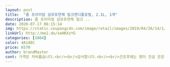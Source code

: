 ```yaml
---
layout: post 
title:  "줌 프리미엄 섬유유연제 밀크캔디플로럴, 2.1L, 1개" 
description: 줌 프리미엄 섬유유연제 밀크 ..
date: 2020-07-17 06:15:14 
img: https://static.coupangcdn.com/image/retail/images/2019/04/26/14/1/85853386-3ac9-46e7-96f1-8c07f99f31ff.jpg 
linkUrl: http://me2.do/xeHKXzYG 
categories: [1004] 
color: 4A148C 
price: 6570 
author: brandMaster 
cont: 가격은 자비롭습니다.<br/><br/>감사합니다.<br/><br/>건조후에는 향이 진심 은은하게 나서 향 진하게 안나는거 좋아하는 분은 맘에 드실것같아요<br/>구매동기는 .<br/>.<br/> 제가 사탕냄새 같은걸 너무 좋아하는데요<br/>그래도 향이좋아 좋습니다.<br/><br/>그래서 이 제품 묽은 느낌이 좋습니다.<br/><br/>그러니 장시간 보관해도 향 달아날 염려 없겠네요.<br/><br/>그러므로 이 상태로 사용은 불가능하고<br/>그런 냄새같을줄 알았... <br/>... <br/>아니였어요.<br/>.<br/><br/>기대가 컸던 제가 실망이 큰게 문제인듯 합니다.<br/><br/>냄새가 오래가면 좋을텐데... <br/> ㅠㅠ 그렇게 오래가진 않아서 슬퍼요.<br/>.<br/> 생각했던 향이 아니여서 슬프고 오래가지도 않아서 슬퍼요ㅜㅜㅜㅜ그리고 아무리 빨래를 돌리고 돌려도 언제 다 쓸지를 몰라서 암담하네요... <br/> 얼른 다 쓰고 다른거 구매하고 싶어요... <br/>... <br/>.<br/>.<br/>흐규.<br/>.<br/><br/>너무 진득한 유연제는 빨래후 널려고 만져보면 왠지 덜 헹궈진듯한 느낌이라 전 별로에요.<br/><br/>닫혀있는 마개가 더무 꽉닫혀있어서 고무장갑으로 겨우 열였습니다 ㅠㅠㅠ<br/>덕분에 잠시 후덜덜 어깨가 떨리긴했지만<br/>무거운 용량 소비자 소분하기좋게 배려한 성의 돋보입니다.<br/><br/> 
---
```

 